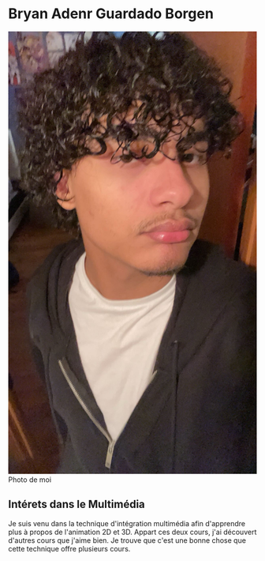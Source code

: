 # Bryan Adenr Guardado Borgen
![photo](image.jpg)
Photo de moi

## **Intérets dans le Multimédia**

Je suis venu dans la technique d'intégration multimédia afin d'apprendre plus à propos de l'animation 2D et 3D. Appart ces deux cours, j'ai découvert d'autres cours que j'aime bien. Je trouve que c'est une bonne chose que cette technique offre plusieurs cours.
